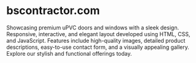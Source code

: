 # bscontractor.com
Showcasing premium uPVC doors and windows with a sleek design. Responsive, interactive, and elegant layout developed using HTML, CSS, and JavaScript. Features include high-quality images, detailed product descriptions, easy-to-use contact form, and a visually appealing gallery. Explore our stylish and functional offerings today.
